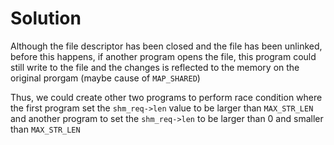 # Solution

Although the file descriptor has been closed and the file has been unlinked,
before this happens, if another program opens the file, this program could still
write to the file and the changes is reflected to the memory on the original
prorgam (maybe cause of `MAP_SHARED`)

Thus, we could create other two programs to perform race condition where the
first program set the `shm_req->len` value to be larger than `MAX_STR_LEN`
and another program to set the `shm_req->len` to be larger than 0 and smaller
than `MAX_STR_LEN`
